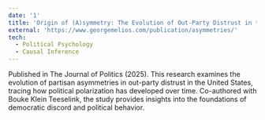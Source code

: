 ```yaml
---
date: '1'
title: 'Origin of (A)symmetry: The Evolution of Out-Party Distrust in the United States'
external: 'https://www.georgemelios.com/publication/asymmetries/'
tech:
  - Political Psychology
  - Causal Inference
---
```


Published in The Journal of Politics (2025). This research examines the evolution of partisan asymmetries in out-party distrust in the United States, tracing how political polarization has developed over time. Co-authored with Bouke Klein Teeselink, the study provides insights into the foundations of democratic discord and political behavior.
